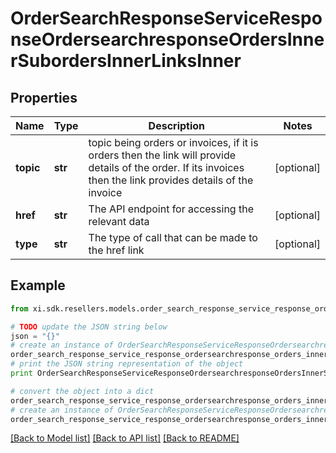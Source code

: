 # OrderSearchResponseServiceResponseOrdersearchresponseOrdersInnerSubordersInnerLinksInner


## Properties

Name | Type | Description | Notes
------------ | ------------- | ------------- | -------------
**topic** | **str** | topic being orders or invoices, if it is orders then the link will provide details of the order. If its invoices then the link provides details of the invoice | [optional] 
**href** | **str** | The API endpoint for accessing the relevant data | [optional] 
**type** | **str** | The type of call that can be made to the href link | [optional] 

## Example

```python
from xi.sdk.resellers.models.order_search_response_service_response_ordersearchresponse_orders_inner_suborders_inner_links_inner import OrderSearchResponseServiceResponseOrdersearchresponseOrdersInnerSubordersInnerLinksInner

# TODO update the JSON string below
json = "{}"
# create an instance of OrderSearchResponseServiceResponseOrdersearchresponseOrdersInnerSubordersInnerLinksInner from a JSON string
order_search_response_service_response_ordersearchresponse_orders_inner_suborders_inner_links_inner_instance = OrderSearchResponseServiceResponseOrdersearchresponseOrdersInnerSubordersInnerLinksInner.from_json(json)
# print the JSON string representation of the object
print OrderSearchResponseServiceResponseOrdersearchresponseOrdersInnerSubordersInnerLinksInner.to_json()

# convert the object into a dict
order_search_response_service_response_ordersearchresponse_orders_inner_suborders_inner_links_inner_dict = order_search_response_service_response_ordersearchresponse_orders_inner_suborders_inner_links_inner_instance.to_dict()
# create an instance of OrderSearchResponseServiceResponseOrdersearchresponseOrdersInnerSubordersInnerLinksInner from a dict
order_search_response_service_response_ordersearchresponse_orders_inner_suborders_inner_links_inner_form_dict = order_search_response_service_response_ordersearchresponse_orders_inner_suborders_inner_links_inner.from_dict(order_search_response_service_response_ordersearchresponse_orders_inner_suborders_inner_links_inner_dict)
```
[[Back to Model list]](../README.md#documentation-for-models) [[Back to API list]](../README.md#documentation-for-api-endpoints) [[Back to README]](../README.md)


